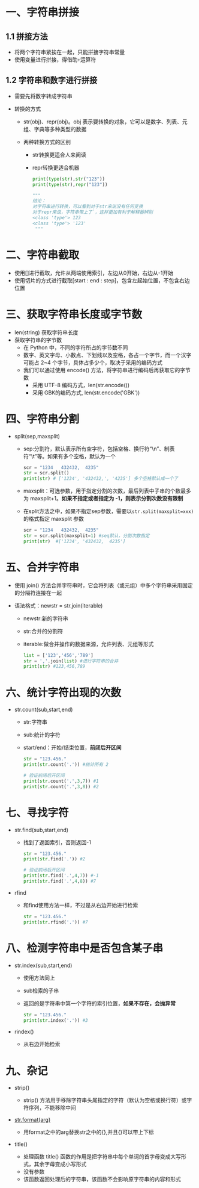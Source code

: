 # 一、字符串拼接

## 1.1 拼接方法

- 将两个字符串紧挨在一起，只能拼接字符串常量
- 使用变量进行拼接，得借助`+`运算符

## 1.2 字符串和数字进行拼接

- 需要先将数字转成字符串

- 转换的方式

  - str(obj)、repr(obj)。obj 表示要转换的对象，它可以是数字、列表、元组、字典等多种类型的数据

  - 两种转换方式的区别

    - str转换更适合人来阅读

    - repr转换更适合机器

      ```python
      print(type(str),str("123"))
      print(type(str),repr("123"))
      
      """
      结论：
      对字符串进行转换，可以看到对于str来说没有任何变换
      对于repr来说，字符串带上了`，这样更加有利于解释器辨别 
      <class 'type'> 123
      <class 'type'> '123'
       """
      ```

# 二、字符串截取

- 使用[]进行截取，允许从两端使用索引，左边从0开始，右边从-1开始
- 使用切片的方式进行截取[start : end : step]，包含左起始位置，不包含右边位置

# 三、获取字符串长度或字节数

- len(string) 获取字符串长度
- 获取字符串的字节数
  - 在 Python 中，不同的字符所占的字节数不同
  - 数字、英文字母、小数点、下划线以及空格，各占一个字节，而一个汉字可能占 2~4 个字节，具体占多少个，取决于采用的编码方式
  - 我们可以通过使用 encode() 方法，将字符串进行编码后再获取它的字节数
    - 采用 UTF-8 编码方式，len(str.encode())
    - 采用 GBK的编码方式, len(str.encode('GBK'))

# 四、字符串分割

- split(sep,maxsplit)

  - sep:分割符，默认表示所有空字符，包括空格、换行符“\n”、制表符“\t”等。如果有多个空格，默认为一个

    ```python
    scr = "1234   432432,  4235"
    str = scr.split()
    print(str) # ['1234', '432432,', '4235'] 多个空格默认成一个了
    ```

  - maxsplit：可选参数，用于指定分割的次数，最后列表中子串的个数最多为 maxsplit+1。**如果不指定或者指定为 -1，则表示分割次数没有限制**

  - 在split方法之中，如果不指定sep参数，需要以`str.split(maxsplit=xxx)`的格式指定 maxsplit 参数

    ```python
    scr = "1234   432432,  4235"
    str = scr.split(maxsplit=1) #seq默认，分割次数指定
    print(str)  #['1234', '432432,  4235']
    ```

    

# 五、合并字符串

- 使用 join() 方法合并字符串时，它会将列表（或元组）中多个字符串采用固定的分隔符连接在一起

- 语法格式：newstr = str.join(iterable)

  - newstr:新的字符串

  - str:合并的分割符

  - iterable:做合并操作的数据来源，允许列表、元组等形式

    ```python
    list = ['123','456','789']
    str = ','.join(list) #进行字符串的合并
    print(str) #123,456,789
    ```

# 六、统计字符出现的次数

- str.count(sub,start,end)

  - str:字符串

  - sub:统计的字符

  - start/end：开始/结束位置，**前闭后开区间**

    ```python
    str = "123.456."
    print(str.count('.')) #统计所有 2
    
    # 验证前闭后开区间
    print(str.count('.',3,7)) #1
    print(str.count('.',3,8)) #2 
    ```

# 七、寻找字符

- str.find(sub,start,end)

  - 找到了返回索引，否则返回-1

    ```python
    str = "123.456."
    print(str.find('.')) #2
    
    # 验证前闭后开区间
    print(str.find('.',4,7)) #-1
    print(str.find('.',4,8)) #7
    ```

- rfind

  - 和find使用方法一样，不过是从右边开始进行检索

    ```python
    str = "123.456."
    print(str.rfind('.')) #7
    ```

# 八、检测字符串中是否包含某子串

- str.index(sub,start,end)

  - 使用方法同上

  - sub检索的子串

  - 返回的是字符串中第一个字符的索引位置，**如果不存在，会抛异常**

    ```python
    str = "123.456."
    print(str.index('.')) #3
    ```

- rindex()

  - 从右边开始检索



# 九、杂记

- strip()
  - strip() 方法用于移除字符串头尾指定的字符（默认为空格或换行符）或字符序列，不能移除中间

- [str.format(arg)](https://blog.csdn.net/weixin_30268071/article/details/99556180?ops_request_misc=&request_id=&biz_id=102&utm_term=str.format&utm_medium=distribute.pc_search_result.none-task-blog-2~all~sobaiduweb~default-1-99556180.nonecase&spm=1018.2226.3001.4187)
  - 用format之中的arg替换str之中的{},并且{}可以带上下标

- title()
  - 处理函数 title() 函数的作用是把字符串中每个单词的首字母变成大写形式，其余字母变成小写形式
  - 没有参数
  - 该函数返回处理后的字符串，该函数不会影响原字符串的内容和形式